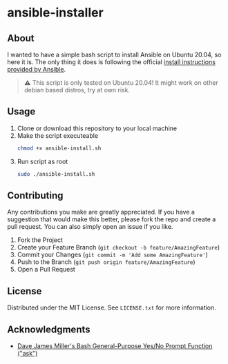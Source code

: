 # ansible-installer

## About

I wanted to have a simple bash script to install Ansible on Ubuntu 20.04, so here it is. The only thing it does is following the official [install instructions provided by Ansible](https://docs.ansible.com/ansible/latest/installation_guide/intro_installation.html#installing-ansible-on-ubuntu).

> :warning: This script is only tested on Ubuntu 20.04! It might work on other debian based distros, try at own risk.

## Usage

1. Clone or download this repository to your local machine
2. Make the script executeable
   ```bash
   chmod +x ansible-install.sh
   ```
3. Run script as root
   ```bash
   sudo ./ansible-install.sh
   ```

## Contributing

Any contributions you make are greatly appreciated. If you have a suggestion that would make this better, please fork the repo and create a pull request. You can also simply open an issue if you like.

1. Fork the Project
2. Create your Feature Branch (`git checkout -b feature/AmazingFeature`)
3. Commit your Changes (`git commit -m 'Add some AmazingFeature'`)
4. Push to the Branch (`git push origin feature/AmazingFeature`)
5. Open a Pull Request

## License

Distributed under the MIT License. See `LICENSE.txt` for more information.

## Acknowledgments

- [Dave James Miller's Bash General-Purpose Yes/No Prompt Function ("ask")](https://gist.github.com/davejamesmiller/1965569)